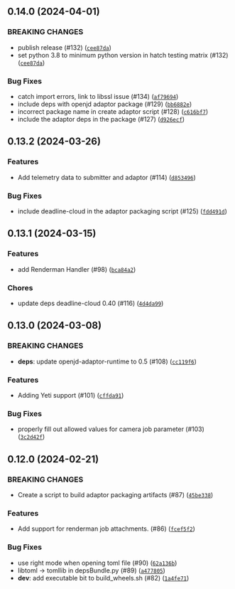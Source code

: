 ## 0.14.0 (2024-04-01)

### BREAKING CHANGES
* publish release (#132) ([`cee87da`](https://github.com/aws-deadline/deadline-cloud-for-maya/commit/cee87dafd1af6afe3e076d9bf9f764df7f1f1e11))
* set python 3.8 to minimum python version in hatch testing matrix (#132) ([`cee87da`](https://github.com/aws-deadline/deadline-cloud-for-maya/commit/cee87dafd1af6afe3e076d9bf9f764df7f1f1e11))


### Bug Fixes
* catch import errors, link to libssl issue (#134) ([`af79694`](https://github.com/aws-deadline/deadline-cloud-for-maya/commit/af79694799661ee9abbaae50c8e4d32981b3dda8))
* include deps with openjd adaptor package (#129) ([`bb6882e`](https://github.com/aws-deadline/deadline-cloud-for-maya/commit/bb6882e83a8607245cf43fc1487b5182a941823c))
* incorrect package name in create adaptor script (#128) ([`c616bf7`](https://github.com/aws-deadline/deadline-cloud-for-maya/commit/c616bf7edb0d14a1f16eec2d79486115831eaf2d))
* include the adaptor deps in the package (#127) ([`d926ecf`](https://github.com/aws-deadline/deadline-cloud-for-maya/commit/d926ecf5911600e85f99964779c23e0e72135bd9))

## 0.13.2 (2024-03-26)


### Features
* Add telemetry data to submitter and adaptor (#114) ([`d853496`](https://github.com/casillas2/deadline-cloud-for-maya/commit/d853496ce18659ef4cd041e8662274a57d0c2c40))

### Bug Fixes
* include deadline-cloud in the adaptor packaging script (#125) ([`fdd491d`](https://github.com/casillas2/deadline-cloud-for-maya/commit/fdd491dcadabf03edef9ed2e01ed9ad81b4f9227))

## 0.13.1 (2024-03-15)


### Features
* add Renderman Handler (#98) ([`bca84a2`](https://github.com/casillas2/deadline-cloud-for-maya/commit/bca84a2afc92188e01d6556dc0bd54ed114268d3))

### Chores
* update deps deadline-cloud 0.40 (#116) ([`4d4da99`](https://github.com/casillas2/deadline-cloud-for-maya/commit/4d4da996352d66f5e53eb1a71cf78103811e9cc8))

## 0.13.0 (2024-03-08)

### BREAKING CHANGES
* **deps**: update openjd-adaptor-runtime to 0.5 (#108) ([`cc119f6`](https://github.com/casillas2/deadline-cloud-for-maya/commit/cc119f659294fb5440474ea579b14231a5d031f7))

### Features
* Adding Yeti support (#101) ([`cffda91`](https://github.com/casillas2/deadline-cloud-for-maya/commit/cffda91211b7e2b6b72c7ba607c40e8929b56eef))

### Bug Fixes
* properly fill out allowed values for camera job parameter (#103) ([`3c2d42f`](https://github.com/casillas2/deadline-cloud-for-maya/commit/3c2d42f102025ec9c06f7b0f64fb29941e31aed7))

## 0.12.0 (2024-02-21)

### BREAKING CHANGES
* Create a script to build adaptor packaging artifacts (#87) ([`45be338`](https://github.com/casillas2/deadline-cloud-for-maya/commit/45be3384b08d195f33f64f1f4c98df8fac78239e))

### Features
* Add support for renderman job attachments. (#86) ([`fcef5f2`](https://github.com/casillas2/deadline-cloud-for-maya/commit/fcef5f2894ac4d814fa596ebb05bfb409cd6102c))

### Bug Fixes
* use right mode when opening toml file (#90) ([`62a136b`](https://github.com/casillas2/deadline-cloud-for-maya/commit/62a136b2c33a6c0e895155cb954ffd9460f40bea))
* libtoml -&gt; tomllib in depsBundle.py (#89) ([`a477805`](https://github.com/casillas2/deadline-cloud-for-maya/commit/a477805da6bf851d8fd12b46ac149234e85223d7))
* **dev**: add executable bit to build_wheels.sh (#82) ([`1a4fe71`](https://github.com/casillas2/deadline-cloud-for-maya/commit/1a4fe71b3fa6ccac2bc1846eae9efcadc8dd2d52))


